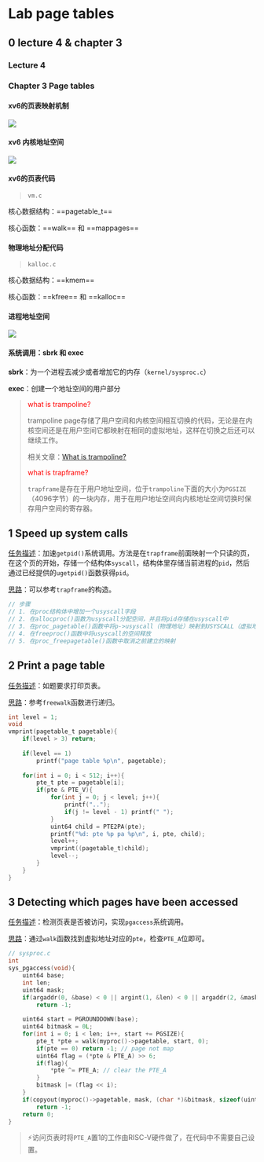 # Lab page tables



## 0 lecture 4 & chapter 3

### Lecture 4

### Chapter 3 Page tables

#### xv6的页表映射机制

![](https://my-pictures-repo.obs.cn-east-3.myhuaweicloud.com/my-blog-imgs/image-20221225144537100.png)

#### xv6 内核地址空间

![](https://my-pictures-repo.obs.cn-east-3.myhuaweicloud.com/my-blog-imgs/image-20221225144757600.png)

#### xv6的页表代码

> `vm.c`

核心数据结构：==pagetable_t==

核心函数：==walk== 和 ==mappages==

#### 物理地址分配代码

> `kalloc.c`

核心数据结构：==kmem==

核心函数：==kfree== 和 ==kalloc==

#### 进程地址空间

![](https://my-pictures-repo.obs.cn-east-3.myhuaweicloud.com/my-blog-imgs/image-20221225152730759.png)

#### 系统调用：sbrk 和 exec

**sbrk**：为一个进程去减少或者增加它的内存（`kernel/sysproc.c`）

**exec**：创建一个地址空间的用户部分

> <font color='red'>what is trampoline?</font>
>
> trampoline page存储了用户空间和内核空间相互切换的代码，无论是在内核空间还是在用户空间它都映射在相同的虚拟地址，这样在切换之后还可以继续工作。
>
> 相关文章：[What is trampoline?](https://xiayingp.gitbook.io/build_a_os/traps-and-interrupts/untitled-3)
>
> <font color='red'>what is trapframe?</font>
>
> `trapframe`是存在于用户地址空间，位于`trampoline`下面的大小为`PGSIZE`（4096字节）的一块内存，用于在用户地址空间向内核地址空间切换时保存用户空间的寄存器。

## 1 Speed up system calls

<u>任务描述</u>：加速`getpid()`系统调用。方法是在`trapframe`前面映射一个只读的页，在这个页的开始，存储一个结构体`syscall`，结构体里存储当前进程的`pid`，然后通过已经提供的`ugetpid()`函数获得`pid`。

<u>思路</u>：可以参考`trapframe`的构造。

```c
// 步骤
// 1. 在proc结构体中增加一个usyscall字段
// 2. 在allocproc()函数为usyscall分配空间，并且将pid存储在usyscall中
// 3. 在proc_pagetable()函数中将p->usyscall（物理地址）映射到USYSCALL（虚拟地址）
// 4. 在freeproc()函数中将usyscall的空间释放
// 5. 在proc_freepagetable()函数中取消之前建立的映射
```

## 2 Print a page table

<u>任务描述</u>：如题要求打印页表。

<u>思路</u>：参考`freewalk`函数进行递归。

```c
int level = 1;
void
vmprint(pagetable_t pagetable){
    if(level > 3) return;
    
    if(level == 1)
        printf("page table %p\n", pagetable);
    
    for(int i = 0; i < 512; i++){
        pte_t pte = pagetable[i];
        if(pte & PTE_V){
            for(int j = 0; j < level; j++){
                printf("..");
                if(j != level - 1) printf(" ");
            }
            uint64 child = PTE2PA(pte);
            printf("%d: pte %p pa %p\n", i, pte, child);
            level++;
            vmprint((pagetable_t)child);
            level--;
        }
    }
}
```

## 3 Detecting which pages have been accessed

<u>任务描述</u>：检测页表是否被访问，实现`pgaccess`系统调用。

<u>思路</u>：通过`walk`函数找到虚拟地址对应的`pte`，检查`PTE_A`位即可。

```c
// sysproc.c
int
sys_pgaccess(void){
    uint64 base;
    int len;
    uint64 mask;
    if(argaddr(0, &base) < 0 || argint(1, &len) < 0 || argaddr(2, &mask) < 0)
        return -1;
    
    uint64 start = PGROUNDDOWN(base);
    uint64 bitmask = 0L;
    for(int i = 0; i < len; i++, start += PGSIZE){
        pte_t *pte = walk(myproc()->pagetable, start, 0);
        if(pte == 0) return -1; // page not map
        uint64 flag = (*pte & PTE_A) >> 6;
        if(flag){
            *pte ^= PTE_A; // clear the PTE_A
        }
        bitmask |= (flag << i);
    }
    if(copyout(myproc()->pagetable, mask, (char *)&bitmask, sizeof(uint64)) < 0)
        return -1;
    return 0;
}
```

> :zap:访问页表时将`PTE_A`置1的工作由RISC-V硬件做了，在代码中不需要自己设置。
